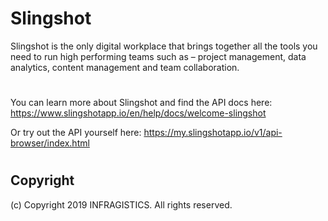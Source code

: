 # Slingshot

Slingshot is the only digital workplace that brings together all the tools you need to run high performing teams such as – project management, data analytics, content management and team collaboration.

#
You can learn more about Slingshot and find the API docs here: https://www.slingshotapp.io/en/help/docs/welcome-slingshot

Or try out the API yourself here: https://my.slingshotapp.io/v1/api-browser/index.html
#

## Copyright
(c) Copyright 2019 INFRAGISTICS. All rights reserved.

